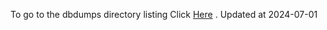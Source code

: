 To go to the dbdumps directory listing Click [Here](https://ipfs.io/ipfs/bafkreideaj2sqegvwhgvyh7mlo2b4tvp24nh5rm3rzdteiuliglyx2icbe) . Updated at 2024-07-01